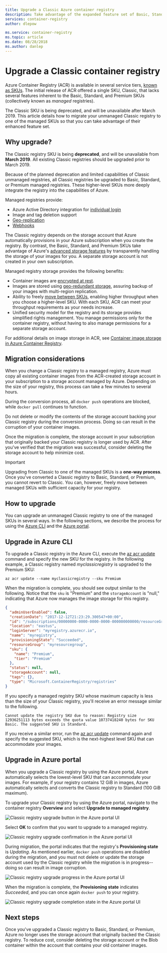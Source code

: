 ```yaml
---
title: Upgrade a Classic Azure container registry
description: Take advantage of the expanded feature set of Basic, Standard, and Premium managed container registries by upgrading your unmanaged Classic container registry.
services: container-registry
author: dlepow

ms.service: container-registry
ms.topic: article
ms.date: 08/28/2018
ms.author: danlep
---
```


# Upgrade a Classic container registry

Azure Container Registry (ACR) is available in several service tiers, [known as SKUs](container-registry-skus.md). The initial release of ACR offered a single SKU, Classic, that lacks several features inherent to the Basic, Standard, and Premium SKUs (collectively known as *managed* registries).

The Classic SKU is being deprecated, and will be unavailable after March 2019. This article details how to migrate your unmanaged Classic registry to one of the managed SKUs so that you can take advantage of their enhanced feature set.

## Why upgrade?

The Classic registry SKU is being **deprecated**, and will be unavailable from **March 2019**. All existing Classic registries should be upgraded prior to March 2019.

Because of the planned deprecation and limited capabilities of Classic unmanaged registries, all Classic registries be upgraded to Basic, Standard, or Premium managed registries. These higher-level SKUs more deeply integrate the registry into the capabilities of Azure.

Managed registries provide:

* Azure Active Directory integration for [individual login](container-registry-authentication.md#individual-login-with-azure-ad)
* Image and tag deletion support
* [Geo-replication](container-registry-geo-replication.md)
* [Webhooks](container-registry-webhook.md)

The Classic registry depends on the storage account that Azure automatically provisions in your Azure subscription when you create the registry. By contrast, the Basic, Standard, and Premium SKUs take advantage of Azure's [advanced storage features](container-registry-storage.md) by transparently handling the storage of your images for you. A separate storage account is not created in your own subscription.

Managed registry storage provides the following benefits:

* Container images are [encrypted at rest](container-registry-storage.md#encryption-at-rest).
* Images are stored using [geo-redundant storage](container-registry-storage.md#geo-redundant-storage), assuring backup of your images with multi-region replication.
* Ability to freely [move between SKUs](container-registry-skus.md#changing-skus), enabling higher throughput when you choose a higher-level SKU. With each SKU, ACR can meet your throughput requirements as your needs increase.
* Unified security model for the registry and its storage provides simplified rights management. You manage permissions only for the container registry, without having to also manage permissions for a separate storage account.

For additional details on image storage in ACR, see [Container image storage in Azure Container Registry](container-registry-storage.md).

## Migration considerations

When you change a Classic registry to a managed registry, Azure must copy all existing container images from the ACR-created storage account in your subscription to a storage account managed by Azure. Depending on the size of your registry, this process can take a few minutes to several hours.

During the conversion process, all `docker push` operations are blocked, while `docker pull` continues to function.

Do not delete or modify the contents of the storage account backing your Classic registry during the conversion process. Doing so can result in the corruption of your container images.

Once the migration is complete, the storage account in your subscription that originally backed your Classic registry is longer used by ACR. After you've verified that the migration was successful, consider deleting the storage account to help minimize cost.

>[!IMPORTANT]
> Upgrading from Classic to one of the managed SKUs is a **one-way process**. Once you've converted a Classic registry to Basic, Standard, or Premium, you cannot revert to Classic. You can, however, freely move between managed SKUs with sufficient capacity for your registry.

## How to upgrade

You can upgrade an unmanaged Classic registry to one of the managed SKUs in several ways. In the following sections, we describe the process for using the [Azure CLI][azure-cli] and the [Azure portal][azure-portal].

## Upgrade in Azure CLI

To upgrade a Classic registry in the Azure CLI, execute the [az acr update][az-acr-update] command and specify the new SKU for the registry. In the following example, a Classic registry named *myclassicregistry* is upgraded to the Premium SKU:

```azurecli-interactive
az acr update --name myclassicregistry --sku Premium
```

When the migration is complete, you should see output similar to the following. Notice that the `sku` is "Premium" and the `storageAccount` is "null," indicating that Azure now manages the image storage for this registry.

```JSON
{
  "adminUserEnabled": false,
  "creationDate": "2017-12-12T21:23:29.300547+00:00",
  "id": "/subscriptions/00000000-0000-0000-0000-000000000000/resourceGroups/myresourcegroup/providers/Microsoft.ContainerRegistry/registries/myregistry",
  "location": "eastus",
  "loginServer": "myregistry.azurecr.io",
  "name": "myregistry",
  "provisioningState": "Succeeded",
  "resourceGroup": "myresourcegroup",
  "sku": {
    "name": "Premium",
    "tier": "Premium"
  },
  "status": null,
  "storageAccount": null,
  "tags": {},
  "type": "Microsoft.ContainerRegistry/registries"
}
```

If you specify a managed registry SKU whose maximum capacity is less than the size of your Classic registry, you'll receive an error message similar to the following.

`Cannot update the registry SKU due to reason: Registry size 12936251113 bytes exceeds the quota value 10737418240 bytes for SKU Basic. The suggested SKU is Standard.`

If you receive a similar error, run the [az acr update][az-acr-update] command again and specify the suggested SKU, which is the next-highest level SKU that can accommodate your images.

## Upgrade in Azure portal

When you upgrade a Classic registry by using the Azure portal, Azure automatically selects the lowest-level SKU that can accommodate your images. For example, if your registry contains 12 GiB in images, Azure automatically selects and converts the Classic registry to Standard (100 GiB maximum).

To upgrade your Classic registry by using the Azure portal, navigate to the container registry **Overview** and select **Upgrade to managed registry**.

![Classic registry upgrade button in the Azure portal UI][update-classic-01-upgrade]

Select **OK** to confirm that you want to upgrade to a managed registry.

![Classic registry upgrade confirmation in the Azure portal UI][update-classic-02-confirm]

During migration, the portal indicates that the registry's **Provisioning state** is *Updating*. As mentioned earlier, `docker push` operations are disabled during the migration, and you must not delete or update the storage account used by the Classic registry while the migration is in progress--doing so can result in image corruption.

![Classic registry upgrade progress in the Azure portal UI][update-classic-03-updating]

When the migration is complete, the **Provisioning state** indicates *Succeeded*, and you can once again `docker push` to your registry.

![Classic registry upgrade completion state in the Azure portal UI][update-classic-04-updated]

## Next steps

Once you've upgraded a Classic registry to Basic, Standard, or Premium, Azure no longer uses the storage account that originally backed the Classic registry. To reduce cost, consider deleting the storage account or the Blob container within the account that contains your old container images.

<!-- IMAGES -->
[update-classic-01-upgrade]: ./media/container-registry-upgrade/update-classic-01-upgrade.png
[update-classic-02-confirm]: ./media/container-registry-upgrade/update-classic-02-confirm.png
[update-classic-03-updating]: ./media/container-registry-upgrade/update-classic-03-updating.png
[update-classic-04-updated]: ./media/container-registry-upgrade/update-classic-04-updated.png

<!-- LINKS - internal -->
[az-acr-update]: /cli/azure/acr#az-acr-update
[azure-cli]: /cli/azure/install-azure-cli
[azure-portal]: https://portal.azure.com